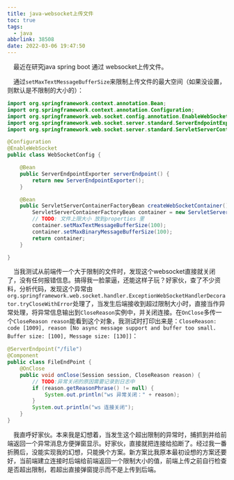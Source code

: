 ```yaml
---
title: java-websocket上传文件
toc: true
tags:
  - java
abbrlink: 38508
date: 2022-03-06 19:47:50
---
```


&emsp;最近在研究java spring boot 通过 websocket上传文件。


&emsp;通过`setMaxTextMessageBufferSize`来限制上传文件的最大空间（如果没设置，则默认是不限制的大小的）：
```java
import org.springframework.context.annotation.Bean;
import org.springframework.context.annotation.Configuration;
import org.springframework.web.socket.config.annotation.EnableWebSocket;
import org.springframework.web.socket.server.standard.ServerEndpointExporter;
import org.springframework.web.socket.server.standard.ServletServerContainerFactoryBean;

@Configuration
@EnableWebSocket
public class WebSocketConfig {

    @Bean
    public ServerEndpointExporter serverEndpoint() {
        return new ServerEndpointExporter();
    }

    @Bean
    public ServletServerContainerFactoryBean createWebSocketContainer() {
        ServletServerContainerFactoryBean container = new ServletServerContainerFactoryBean();
        // TODO: 文件上限大小 放到properties 里
        container.setMaxTextMessageBufferSize(100);
        container.setMaxBinaryMessageBufferSize(100);
        return container;
    }

}
```

&emsp;当我测试从前端传一个大于限制的文件时，发现这个websocket直接就关闭了，没有任何报错信息。搞得我一脸蒙逼，还能这样子玩？好家伙，查了不少资料，分析代码，发现这个异常由`org.springframework.web.socket.handler.ExceptionWebSocketHandlerDecorator.tryCloseWithError`处理了，当发生后端接收到超过限制大小时，直接当作异常处理，将异常信息输出到`CloseReason`实例中，并关闭连接。在`OnClose`多传一个`CloseReason reason`能看到这个对象，我测试时打印出来是：`CloseReason: code [1009], reason [No async message support and buffer too small. Buffer size: [100], Message size: [130]]`：


```java
@ServerEndpoint("/file")
@Component
public class FileEndPoint {
    @OnClose
    public void onClose(Session session, CloseReason reason) {
        // TODO:异常关闭的原因需要记录到日志中
        if (reason.getReasonPhrase() != null) {
            System.out.println("ws 异常关闭：" + reason);
        }
        System.out.println("ws 连接关闭");
    }
}
```

&emsp;我直呼好家伙。本来我是幻想着，当发生这个超出限制的异常时，捕抓到并给前端返回一个异常消息方便弹窗显示。好家伙，直接就把连接给掐断了。经过我一番折腾后，没能实现我的幻想，只能换个方案。新方案比我原本最初设想的方案还要好，当前端建立连接时后端给前端返回一个限制大小的值，前端上传之前自行检查是否超出限制，若超出直接弹窗提示而不是上传到后端。
